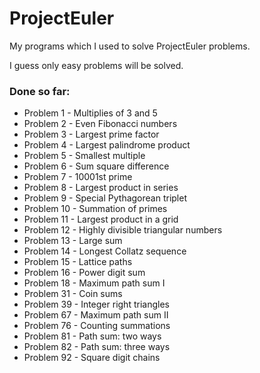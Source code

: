 # ProjectEuler

My programs which I used to solve ProjectEuler problems.

I guess only easy problems will be solved.

### Done so far:

- Problem 1 - Multiplies of 3 and 5
- Problem 2 - Even Fibonacci numbers
- Problem 3 - Largest prime factor
- Problem 4 - Largest palindrome product
- Problem 5 - Smallest multiple
- Problem 6 - Sum square difference
- Problem 7 - 10001st prime
- Problem 8 - Largest product in series
- Problem 9 - Special Pythagorean triplet
- Problem 10 - Summation of primes
- Problem 11 - Largest product in a grid
- Problem 12 - Highly divisible triangular numbers
- Problem 13 - Large sum
- Problem 14 - Longest Collatz sequence
- Problem 15 - Lattice paths
- Problem 16 - Power digit sum
- Problem 18 - Maximum path sum I
- Problem 31 - Coin sums
- Problem 39 - Integer right triangles
- Problem 67 - Maximum path sum II
- Problem 76 - Counting summations
- Problem 81 - Path sum: two ways
- Problem 82 - Path sum: three ways
- Problem 92 - Square digit chains
